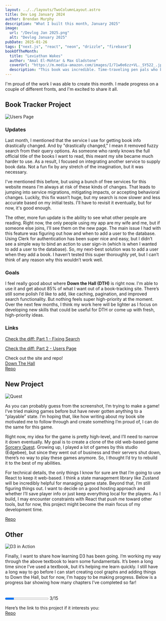 ```yaml
---
layout: ../../layouts/TwoColumnLayout.astro
title: Dev Log January 2024
author: Brendan Murphy
description: "What I built this month, January 2025"
image:
  url: "/Devlog Jan 2025.png"
  alt: "Devlog January 2025"
pubDate: 2025-01-26
tags: ["next.js", "react", "neon", "drizzle", "firebase"]
bookOfTheMonth:
  title: "Leviathan Wakes"
  author: "Amal El-Mohtar & Max Gladstone"
  coverUrl: "https://m.media-amazon.com/images/I/71w0e6zz+VL._SY522_.jpg"
  description: "This book was incredible. Time-traveling pen pals who both write beautifully. One of my favorite books in a long time."
---
```


I'm proud of the work I was able to create this month. I made progress on a couple of different fronts, and I'm excited to share it all.

## Book Tracker Project

![Users Page](/Users-Page.PNG "Users Page")

### Updates

Last month, I mentioned that the service I use for getting book info drastically changed. And by "drastically changed," I mean it removed fuzzy search from their query options. As someone who rarely knows the full official title of the books I want to read, this meant my site became much harder to use. As a result, I focused on integrating another service to supply book data. Not a fun fix by any stretch of the imagination, but it was necessary.

I've mentioned this before, but using a bunch of free services for this website means I'm always at risk of these kinds of changes. That leads to jumping into service migrations, mitigating impacts, or accepting behavioral changes. Luckily, this fix wasn’t huge, but my search is now slower and less accurate based on my initial tests. I'll have to revisit it eventually, but for now, it's good enough.

The other, more fun update is the ability to see what other people are reading. Right now, the only people using my app are my wife and me, but if someone else joins, I’ll see them on the new page. The main issue I had with this feature was figuring out how and when to add a user to the database. Using Clerk for authentication has been super nice and easy, but I didn’t see a simple way to bind an action to user sign-in (which is when I wanted to add a user to the database). So, my next-best solution was to add a user when they add a book. I haven’t tested this super thoroughly yet, but I can’t think of any reason why this wouldn’t work well.

### Goals

I feel really good about where **Down the Hall (DTH)** is right now. I'm able to use it and get about 85% of what I want out of a book-tracking site. There’s still some polish I’d like to add, like caching, pagination, and improved search functionality. But nothing feels super high-priority at the moment. Over the next few months, I think my work here will be lighter as I focus on developing new skills that could be useful for DTH or come up with fresh, high-priority ideas.

### Links

[Check the diff: Part 1 - Fixing Search](https://github.com/bmurf17/down-the-hall/pull/13)

[Check the diff: Part 2 - Users Page](https://github.com/bmurf17/down-the-hall/pull/14)

Check out the site and repo!  
[Down The Hall](https://down-the-hall.vercel.app/)  
[Repo](https://github.com/bmurf17/down-the-hall)

## New Project

![Quest](/Quest.PNG "Quest")

As you can probably guess from the screenshot, I’m trying to make a game! I’ve tried making games before but have never gotten anything to a “playable” state. I’m hoping that, like how writing about my book site motivated me to follow through and create something I’m proud of, I can do the same for this game.

Right now, my idea for the game is pretty high-level, and I’ll need to narrow it down eventually. My goal is to create a clone of the old web-based game [Sorcery Quest](https://sorceryquest.fandom.com/wiki/Sorcery_Quest_Wiki). Growing up, I played a lot of games by this studio (Edgebee), but since they went out of business and their servers shut down, there’s no way to play these games anymore. So, I thought I’d try to rebuild it to the best of my abilities.

For technical details, the only things I know for sure are that I’m going to use React to keep it web-based. I think a state management library like Zustand will be incredibly helpful for managing game state. Beyond that, I’m still figuring things out. I want to decide on a good hosting approach and whether I’ll save player info or just keep everything local for the players. As I build, I may encounter constraints with React that push me toward other tools, but for now, this project might become the main focus of my development time.

[Repo](https://github.com/bmurf17/quest)

## Other

![D3 in Action](https://m.media-amazon.com/images/I/71Udk4SaNwL._SY522_.jpg)

Finally, I want to share how learning D3 has been going. I’m working my way through the above textbook to learn some fundamentals. It’s been a long time since I’ve used a textbook, but it’s helping me learn quickly. I still have a long way to go before I can start creating cool graphs and adding things to Down the Hall, but for now, I’m happy to be making progress. Below is a progress bar showing how many chapters I’ve completed so far!  
<br>  
<progress value="3" max="15"></progress> 3/15

Here’s the link to this project if it interests you:  
[Repo](https://github.com/bmurf17/Astro-Profile)
